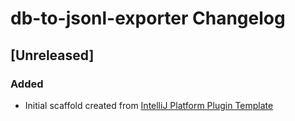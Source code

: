 <!-- Keep a Changelog guide -> https://keepachangelog.com -->

# db-to-jsonl-exporter Changelog

## [Unreleased]
### Added
- Initial scaffold created from [IntelliJ Platform Plugin Template](https://github.com/JetBrains/intellij-platform-plugin-template)
